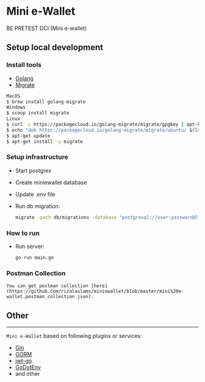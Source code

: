 # Mini e-Wallet
BE PRETEST DCI (Mini e-wallet)

## Setup local development

### Install tools

- [Golang](https://golang.org/)
- [Migrate](https://github.com/golang-migrate/migrate/tree/master/cmd/migrate)

```bash
MacOS
$ brew install golang-migrate
Windows
$ scoop install migrate
Linux
$ curl -L https://packagecloud.io/golang-migrate/migrate/gpgkey | apt-key add -
$ echo "deb https://packagecloud.io/golang-migrate/migrate/ubuntu/ $(lsb_release -sc) main" > /etc/apt/sources.list.d/migrate.list
$ apt-get update
$ apt-get install -y migrate

```

### Setup infrastructure

- Start postgres
- Create miniewallet database
- Update .env file
- Run db migration:

    ```bash
    migrate -path db/migrations -database "postgresql://user:password@localhost:5432/database?sslmode=disable" -verbose up
    ```

### How to run

- Run server:

    ```bash
    go run main.go
    ```

### Postman Collection

    You can get postman collection [here](https://github.com/rizalaslams/miniewallet/blob/master/mini%20e-wallet.postman_collection.json).

## Other
------------
`Mini e-Wallet` based on following plugins or services:

+ [Gin](https://github.com/gin-gonic/gin)
+ [GORM](github.com/jinzhu/gorm)
+ [jwt-go](github.com/dgrijalva/jwt-go)
+ [GoDotEnv ](github.com/joho/godotenv)
+ and other
